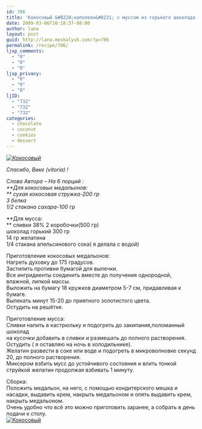 ```yaml
---
id: 786
title: 'Кокосовый &#8220;наполеон&#8221; с муссом из горького шоколада'
date: 2009-03-06T10:18:57-08:00
author: lana
layout: post
guid: http://lana.moskalyuk.com/?p=786
permalink: /recipe/786/
ljxp_comments:
  - "0"
  - "0"
  - "0"
ljxp_privacy:
  - "0"
  - "0"
  - "0"
ljID:
  - "732"
  - "732"
  - "732"
categories:
  - chocolate
  - coconut
  - cookies
  - dessert
---
```

_<a class="flickr-image alignnone" title="Кокосовый " rel="flickr-mgr" href="http://www.flickr.com/photos/67405678@N00/3317987918/"><img class="flickr-medium" src="http://farm4.static.flickr.com/3466/3317987918_5a9c591c2d.jpg" alt="Кокосовый " /></a>_

_Спасибо, Вике (vitoria) !_

_Слова Автора &#8211; На 6 порций :  
**Для кокосовых медальонов:  
** сухая кокосовая стружка-200 гр  
3 белка  
1/2 стакана сахара-100 гр_

**Для мусса:  
** сливки 38% 2 коробочки(500 гр)  
шоколад горький 300 гр  
14 гр желатина  
1/4 стакана апельсинового сока( я делала с водой)

Приготовление кокосовых медальонов:  
Нагреть духовку до 175 градусов.  
Застилить противни бумагой для выпечки.  
Все ингридиенты соединить вместе до получения однородной, влажной, липкой массы.  
Выложить на бумагу 18 кружков диаметром 5-7 см, придавливая к бумаге.  
Выпекать минут 15-20 до приятного золотистого цвета.  
Остудить на решётке.

Приготовление мусса:  
Сливки налить в кастрюльку и подогреть до закипания,поломанный шоколад  
на кусочки добавить в сливки и размешать до полного растворения.  
Остудить ( я оставляю на ночь в холодильнике).  
Желатин развести в соке или воде и подогреть в микроволновке секунд 20, до полного растворения.  
Миксером взбить мусс до устойчивого состояния и влить тонкой струйкой желатин продолжая взбивать 1 минуту.

Сборка:  
Положить медальон, на него, с помощью кондитерского мешка и насадки, выдавить крем, накрыть медальоном и опять выдавить крем, накрыть медальоном.  
Очень удобно что всё это можно приготовить заранее, а собрать в день подачи к столу.  
<a class="flickr-image alignnone" title="Кокосовый " rel="flickr-mgr" href="http://www.flickr.com/photos/67405678@N00/3317968246/"><img class="flickr-medium" src="http://farm4.static.flickr.com/3530/3317968246_c429d2f4d6.jpg" alt="Кокосовый " /></a>